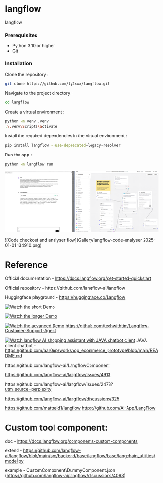 # langflow
langflow

### Prerequisites
- Python 3.10 or higher
- Git

### Installation
Clone the repository :
```bash
git clone https://github.com/ly2xxx/langflow.git
```

Navigate to the project directory :
```bash
cd langflow
```

Create a virtual environment :
```bash
python -m venv .venv
.\.venv\Scripts\activate
```

Install the required dependencies in the virtual environment :
```bash
pip install langflow --use-deprecated=legacy-resolver
```

Run the app :
```bash
python -m langflow run
```

![Structured Data Extraction flow](Gallery/Ollama%20structured%20data%20extraction%202024-12-27%20200336.png)

![Code checkout and analyser flow](Gallery/langflow-code-analyser 2025-01-01 134910.png)

# Reference
Official documentation - https://docs.langflow.org/get-started-quickstart

Official repository - https://github.com/langflow-ai/langflow 

Huggingface playground - https://huggingface.co/Langflow

<!-- Demo - https://www.youtube.com/watch?v=xD43xUC_LWI&t=172s -->
[![Watch the short Demo](https://img.youtube.com/vi/xD43xUC_LWI/maxresdefault.jpg)](https://www.youtube.com/watch?v=xD43xUC_LWI)

[![Watch the longer Demo](https://img.youtube.com/vi/RWo4GDTZIsE/hqdefault.jpg)](https://youtu.be/RWo4GDTZIsE)

[![Watch the advanced Demo](https://img.youtube.com/vi/QmUsG_3wHPg/hqdefault.jpg)](https://youtu.be/QmUsG_3wHPg)
https://github.com/techwithtim/Langflow-Customer-Support-Agent

[![Watch langflow AI shopping assistant with JAVA chatbot client](https://img.youtube.com/vi/Nyg8-8f-ScQ/hqdefault.jpg)](https://m.youtube.com/watch?v=Nyg8-8f-ScQ)
JAVA client chatbot - https://github.com/aar0np/workshop_ecommerce_prototype/blob/main/README.md

https://github.com/langflow-ai/LangflowComponent

https://github.com/langflow-ai/langflow/issues/4913 

https://github.com/langflow-ai/langflow/issues/2473?utm_source=perplexity

https://github.com/langflow-ai/langflow/discussions/325

https://github.com/mattreid1/langflow
https://github.com/AI-App/LangFlow

# Custom tool component:
doc - 
https://docs.langflow.org/components-custom-components

extend - 
https://github.com/langflow-ai/langflow/blob/main/src/backend/base/langflow/base/langchain_utilities/model.py

example -
CustomComponent\DummyComponent.json
(https://github.com/langflow-ai/langflow/discussions/4093)


